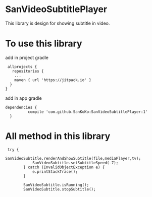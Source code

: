 # SanVideoSubtitlePlayer
This library is design for showing subtitle in video.

# To use this library 

add in project gradle

     allprojects {
       repositories {
        ...
        maven { url 'https://jitpack.io' }
      }
    }
    
    
add in app gradle

    dependencies {
              compile 'com.github.SanKoKo:SanVideoSubtitlePlayer:1'
      }
      
      
      
 # All method in this library
 
     try {
                SanVideoSubtitle.renderAndShowSubtitle(file,mediaPlayer,tv);
                SanVideoSubtitle.setSubtitleSpeed(-7);
            } catch (InvalidObjectException e) {
                e.printStackTrace();
            }

            SanVideoSubtitle.isRunning();
            SanVideoSubtitle.stopSubtitle();
            
            
